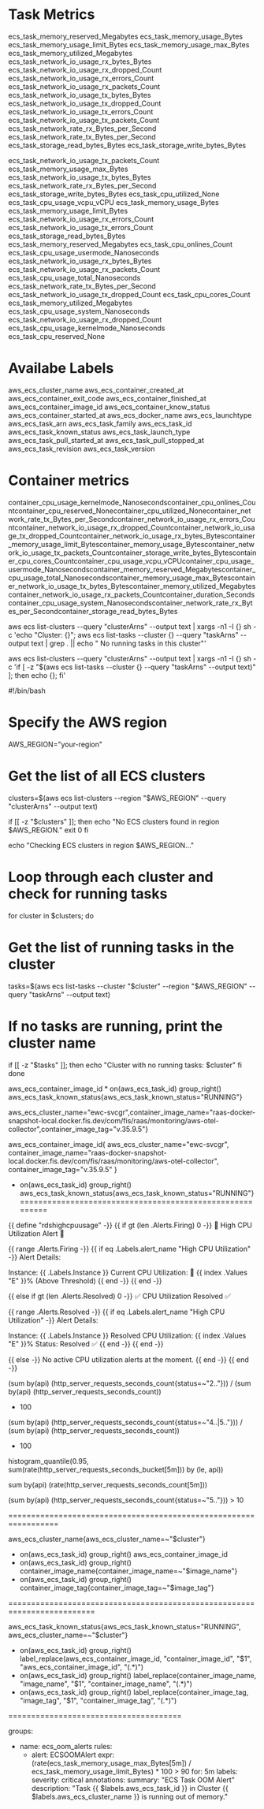 # Task Metrics 

ecs_task_memory_reserved_Megabytes
ecs_task_memory_usage_Bytes
ecs_task_memory_usage_limit_Bytes
ecs_task_memory_usage_max_Bytes
ecs_task_memory_utilized_Megabytes
ecs_task_network_io_usage_rx_bytes_Bytes
ecs_task_network_io_usage_rx_dropped_Count
ecs_task_network_io_usage_rx_errors_Count
ecs_task_network_io_usage_rx_packets_Count
ecs_task_network_io_usage_tx_bytes_Bytes
ecs_task_network_io_usage_tx_dropped_Count
ecs_task_network_io_usage_tx_errors_Count
ecs_task_network_io_usage_tx_packets_Count
ecs_task_network_rate_rx_Bytes_per_Second
ecs_task_network_rate_tx_Bytes_per_Second
ecs_task_storage_read_bytes_Bytes
ecs_task_storage_write_bytes_Bytes

ecs_task_network_io_usage_tx_packets_Count
ecs_task_memory_usage_max_Bytes
ecs_task_network_io_usage_tx_bytes_Bytes
ecs_task_network_rate_rx_Bytes_per_Second
ecs_task_storage_write_bytes_Bytes
ecs_task_cpu_utilized_None
ecs_task_cpu_usage_vcpu_vCPU
ecs_task_memory_usage_Bytes
ecs_task_memory_usage_limit_Bytes
ecs_task_network_io_usage_rx_errors_Count
ecs_task_network_io_usage_tx_errors_Count
ecs_task_storage_read_bytes_Bytes
ecs_task_memory_reserved_Megabytes
ecs_task_cpu_onlines_Count
ecs_task_cpu_usage_usermode_Nanoseconds
ecs_task_network_io_usage_rx_bytes_Bytes
ecs_task_network_io_usage_rx_packets_Count
ecs_task_cpu_usage_total_Nanoseconds
ecs_task_network_rate_tx_Bytes_per_Second
ecs_task_network_io_usage_tx_dropped_Count
ecs_task_cpu_cores_Count
ecs_task_memory_utilized_Megabytes
ecs_task_cpu_usage_system_Nanoseconds
ecs_task_network_io_usage_rx_dropped_Count
ecs_task_cpu_usage_kernelmode_Nanoseconds
ecs_task_cpu_reserved_None

# Availabe Labels

aws_ecs_cluster_name
aws_ecs_container_created_at
aws_ecs_container_exit_code
aws_ecs_container_finished_at
aws_ecs_container_image_id
aws_ecs_container_know_status
aws_ecs_container_started_at
aws_ecs_docker_name
aws_ecs_launchtype
aws_ecs_task_arn
aws_ecs_task_family
aws_ecs_task_id
aws_ecs_task_known_status
aws_ecs_task_launch_type
aws_ecs_task_pull_started_at
aws_ecs_task_pull_stopped_at
aws_ecs_task_revision
aws_ecs_task_version

# Container metrics 

container_cpu_usage_kernelmode_Nanosecondscontainer_cpu_onlines_Countcontainer_cpu_reserved_Nonecontainer_cpu_utilized_Nonecontainer_network_rate_tx_Bytes_per_Secondcontainer_network_io_usage_rx_errors_Countcontainer_network_io_usage_rx_dropped_Countcontainer_network_io_usage_tx_dropped_Countcontainer_network_io_usage_rx_bytes_Bytescontainer_memory_usage_limit_Bytescontainer_memory_usage_Bytescontainer_network_io_usage_tx_packets_Countcontainer_storage_write_bytes_Bytescontainer_cpu_cores_Countcontainer_cpu_usage_vcpu_vCPUcontainer_cpu_usage_usermode_Nanosecondscontainer_memory_reserved_Megabytescontainer_cpu_usage_total_Nanosecondscontainer_memory_usage_max_Bytescontainer_network_io_usage_tx_bytes_Bytescontainer_memory_utilized_Megabytescontainer_network_io_usage_rx_packets_Countcontainer_duration_Secondscontainer_cpu_usage_system_Nanosecondscontainer_network_rate_rx_Bytes_per_Secondcontainer_storage_read_bytes_Bytes




aws ecs list-clusters --query "clusterArns" --output text | xargs -n1 -I {} sh -c 'echo "Cluster: {}"; aws ecs list-tasks --cluster {} --query "taskArns" --output text | grep . || echo "  No running tasks in this cluster"'


aws ecs list-clusters --query "clusterArns" --output text | xargs -n1 -I {} sh -c 'if [ -z "$(aws ecs list-tasks --cluster {} --query "taskArns" --output text)" ]; then echo {}; fi'


#!/bin/bash

# Specify the AWS region
AWS_REGION="your-region"

# Get the list of all ECS clusters
clusters=$(aws ecs list-clusters --region "$AWS_REGION" --query "clusterArns" --output text)

if [[ -z "$clusters" ]]; then
  echo "No ECS clusters found in region $AWS_REGION."
  exit 0
fi

echo "Checking ECS clusters in region $AWS_REGION..."

# Loop through each cluster and check for running tasks
for cluster in $clusters; do
  # Get the list of running tasks in the cluster
  tasks=$(aws ecs list-tasks --cluster "$cluster" --region "$AWS_REGION" --query "taskArns" --output text)
  
  # If no tasks are running, print the cluster name
  if [[ -z "$tasks" ]]; then
    echo "Cluster with no running tasks: $cluster"
  fi
done



aws_ecs_container_image_id * on(aws_ecs_task_id) group_right() aws_ecs_task_known_status{aws_ecs_task_known_status="RUNNING"}

aws_ecs_cluster_name="ewc-svcgr",container_image_name="raas-docker-snapshot-local.docker.fis.dev/com/fis/raas/monitoring/aws-otel-collector",container_image_tag="v.35.9.5"}

aws_ecs_container_image_id{
    aws_ecs_cluster_name="ewc-svcgr",
    container_image_name="raas-docker-snapshot-local.docker.fis.dev/com/fis/raas/monitoring/aws-otel-collector",
    container_image_tag="v.35.9.5"
} 
* on(aws_ecs_task_id) group_right() aws_ecs_task_known_status{aws_ecs_task_known_status="RUNNING"}
=========================================================

{{ define "rdshighcpuusage" -}} 
{{ if gt (len .Alerts.Firing) 0 -}} 🚨 High CPU Utilization Alert 🚨

{{ range .Alerts.Firing -}} 
{{ if eq .Labels.alert_name "High CPU Utilization" -}} 
Alert Details:

Instance: {{ .Labels.Instance }}
Current CPU Utilization: 🚨 {{ index .Values "E" }}% (Above Threshold) 
{{ end -}} 
{{ end -}}

{{ else if gt (len .Alerts.Resolved) 0 -}} ✅ CPU Utilization Resolved ✅

{{ range .Alerts.Resolved -}} 
{{ if eq .Labels.alert_name "High CPU Utilization" -}} 
Alert Details:

Instance: {{ .Labels.Instance }}
Resolved CPU Utilization: {{ index .Values "E" }}%
Status: Resolved ✅ 
{{ end -}} 
{{ end -}}

{{ else -}} No active CPU utilization alerts at the moment. 
{{ end -}} 
{{ end -}}

(sum by(api) (http_server_requests_seconds_count{status=~"2.."}))
/
(sum by(api) (http_server_requests_seconds_count))
* 100


(sum by(api) (http_server_requests_seconds_count{status=~"4..|5.."}))
/
(sum by(api) (http_server_requests_seconds_count))
* 100


histogram_quantile(0.95, sum(rate(http_server_requests_seconds_bucket[5m])) by (le, api))


sum by(api) (rate(http_server_requests_seconds_count[5m]))


(sum by(api) (http_server_requests_seconds_count{status=~"5.."})) > 10

=================================================================

aws_ecs_cluster_name{aws_ecs_cluster_name=~"$cluster"}
  * on(aws_ecs_task_id) group_right() aws_ecs_container_image_id
  * on(aws_ecs_task_id) group_right() container_image_name{container_image_name=~"$image_name"}
  * on(aws_ecs_task_id) group_right() container_image_tag{container_image_tag=~"$image_tag"}

=========================================================================

aws_ecs_task_known_status{aws_ecs_task_known_status="RUNNING", aws_ecs_cluster_name=~"$cluster"}
  * on(aws_ecs_task_id) group_right()
  label_replace(aws_ecs_container_image_id, "container_image_id", "$1", "aws_ecs_container_image_id", "(.*)")
  * on(aws_ecs_task_id) group_right()
  label_replace(container_image_name, "image_name", "$1", "container_image_name", "(.*)")
  * on(aws_ecs_task_id) group_right()
  label_replace(container_image_tag, "image_tag", "$1", "container_image_tag", "(.*)")

======================================

groups:
  - name: ecs_oom_alerts
    rules:
      - alert: ECSOOMAlert
        expr: (rate(ecs_task_memory_usage_max_Bytes[5m]) / ecs_task_memory_usage_limit_Bytes) * 100 > 90
        for: 5m
        labels:
          severity: critical
        annotations:
          summary: "ECS Task OOM Alert"
          description: "Task {{ $labels.aws_ecs_task_id }} in Cluster {{ $labels.aws_ecs_cluster_name }} is running out of memory."
